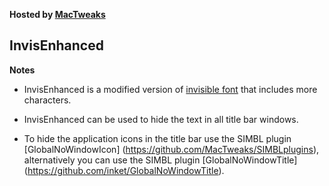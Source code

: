 **Hosted by [MacTweaks](http://www.mactweaks.net)**

## InvisEnhanced

**Notes**

* InvisEnhanced is a modified version of [invisible font](http://www.angelfire.com/pr/pgpf/if.html) that includes more characters.

* InvisEnhanced can be used to hide the text in all title bar windows.
 
* To hide the application icons in the title bar use the SIMBL plugin [GlobalNoWindowIcon] (https://github.com/MacTweaks/SIMBLplugins), alternatively you can use the SIMBL plugin [GlobalNoWindowTitle] (https://github.com/inket/GlobalNoWindowTitle).
